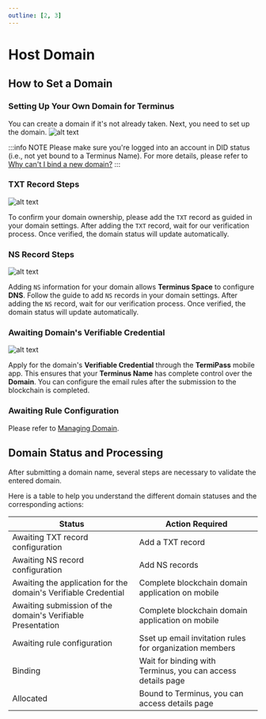 ```yaml
---
outline: [2, 3]
---
```


# Host Domain

## How to Set a Domain

### Setting Up Your Own Domain for Terminus


You can create a domain if it's not already taken. Next, you need to set up the domain.
![alt text](/images/how-to/space/submit_a_domain.jpg)

:::info NOTE
Please make sure you're logged into an account in DID status (i.e., not yet bound to a Terminus Name). For more details, please refer to [Why can't I bind a new domain?](./index.md#why-cant-i-bind-a-new-domain)
:::

### TXT Record Steps

![alt text](/images/how-to/space/txt.jpg)

To confirm your domain ownership, please add the `TXT` record as guided in your domain settings. After adding the `TXT` record, wait for our verification process. Once verified, the domain status will update automatically.


### NS Record Steps

![alt text](/images/how-to/space/ns.jpg)

Adding `NS` information for your domain allows **Terminus Space** to configure **DNS**. Follow the guide to add `NS` records in your domain settings. After adding the `NS` record, wait for our verification process. Once verified, the domain status will update automatically.

### Awaiting Domain's Verifiable Credential

![alt text](/images/how-to/space/awaiting_domain.jpg)

Apply for the domain's **Verifiable Credential** through the **TermiPass** mobile app. This ensures that your **Terminus Name** has complete control over the **Domain**. You can configure the email rules after the submission to the blockchain is completed.

### Awaiting Rule Configuration

Please refer to [Managing Domain](./management-domain.md).

## Domain Status and Processing

After submitting a domain name, several steps are necessary to validate the entered domain.

Here is a table to help you understand the different domain statuses and the corresponding actions:

| Status                                    | Action Required                         |
| ----------------------------------------- | --------------------------------------- |
| Awaiting TXT record configuration         | Add a TXT record                        |
| Awaiting NS record configuration          | Add NS records                          |
| Awaiting the application for the domain's Verifiable Credential | Complete blockchain domain application on mobile |
| Awaiting submission of the domain's Verifiable Presentation | Complete blockchain domain application on mobile |
| Awaiting rule configuration               | Sset up email invitation rules for organization members |
| Binding                                   | Wait for binding with Terminus, you can access details page |
| Allocated                                 | Bound to Terminus, you can access details page  |
